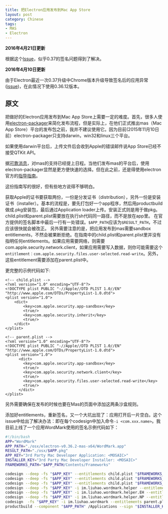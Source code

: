 ```yaml
---
title: 把Electron应用发布到Mac App Store
layout: post
category: Chinese
tags:
- MAS
- Electron
---
```


**2016年4月21日更新**

根据这个[Issue](https://github.com/electron/electron/issues/3871#issuecomment-206724151)，似乎0.37的签名问题得到了解决。

**2016年4月10日更新**

由于Electron最近一次0.37升级中Chrome版本升级导致签名后的应用异常([issue](https://github.com/electron/electron/issues/3871#issuecomment-206724151))，在此情况下使用0.36.12版本。

## 原文

把做好的Electron应用发布到Mac App Store上需要一定的难度。首先，很多人使用[electron-packager](https://github.com/maxogden/electron-packager)来简化发布流程，但是实际上，在他们正式推出mas（Mac App Store）平台的发布包之前，我并不建议使用它。因为目前(2015年11月10日前）electron-packager只支持darwin，win32和linux三个平台。

如果使用darwin平台后，上传文件后会收到Apple的错误邮件说App Store已经不接受QTKit API。

据[可靠消息](https://github.com/maxogden/electron-packager/issues/163)，对mas的支持已经提上日程。当他们发布mas的平台后，使用electron-packager显然是更方便快速的选择。但在此之前，还是得使用electron官方的[指导指南](http://electron.atom.io/docs/v0.34.0/tutorial/mac-app-store-submission-guide/)。

这份指南写的很好，但有些地方说得不够明白。

获取Apple的证书要获取两份，一份是分发证书（distribution），另外一份是安装证书（installer）。基本的流程是，要先打包好一个app程序，然后用productbuild做成.pkg安装包，最后通过Application loader上传。安装正式则是用于做pkg。
child.plist和parent.plist需要放在执行sh代码同一路径，而不是放在app里。
在官方提供的签名脚本中最后一行有一处错误。`$APP_PATH`应该为`$RESULT_PATH`，不过应该很快就会被改正。
另外需要注意的是，把应用发布到mas需要sandbox entitlements，不然会被果断拒绝。在指南中的child.plist和parent.plist里并没有指明任何entitlements。如果应用需要网络，则需要com.apple.security.network.client，如果应用需要写入数据，则你可能需要这个`entitlement：com.apple.security.files.user-selected.read-write`。另外，这些entitlement需要添加在parent.plist中。

更完整的示例代码如下:

```
<!-- child.plist -->
<?xml version="1.0" encoding="UTF-8"?>
<!DOCTYPE plist PUBLIC "-//Apple//DTD PLIST 1.0//EN" "http://www.apple.com/DTDs/PropertyList-1.0.dtd">
<plist version="1.0">
    <dict>
        <key>com.apple.security.app-sandbox</key>
        <true/>
        <key>com.apple.security.inherit</key>
        <true/>
    </dict>
</plist>

<!-- parent.plist -->
<?xml version="1.0" encoding="UTF-8"?>
<!DOCTYPE plist PUBLIC "-//Apple//DTD PLIST 1.0//EN" "http://www.apple.com/DTDs/PropertyList-1.0.dtd">
<plist version="1.0">
      <dict>
        <key>com.apple.security.app-sandbox</key>
        <true/>
        <key>com.apple.security.network.client</key>
        <true/>
        <key>com.apple.security.files.user-selected.read-write</key>
        <true/>
      </dict>
</plist>
```

另外需要确保在发布的时候也要在Mas的页面中添加这两条沙盒规则。

添加好entitlements，重新签名，又一个大坑出现了：应用打开后一片空白。这个issue中给出了解决办法：即在每个codesign中加入命令`-i <com.xxx.name>`。我目前上线了一个应用WordMark使用的签名示例代码如下：

```sh
#!/bin/bash
APP="WordMark"
APP_PATH="./osx/electron-v0.36.2-mas-x64/WordMark.app"
RESULT_PATH="./osx/$APP.pkg"
APP_KEY="3rd Party Mac Developer Application: <MOSAIC>"
INSTALLER_KEY="3rd Party Mac Developer Installer: <MOSAIC>"
FRAMEWORKS_PATH="$APP_PATH/Contents/Frameworks"

codesign --deep -fs "$APP_KEY" --entitlements child.plist "$FRAMEWORKS_PATH/Electron Framework.framework/Libraries/libnode.dylib"
codesign --deep -fs "$APP_KEY" --entitlements child.plist "$FRAMEWORKS_PATH/Electron Framework.framework/Electron Framework"
codesign --deep -fs "$APP_KEY" --entitlements child.plist "$FRAMEWORKS_PATH/Electron Framework.framework/"
codesign --deep -fs "$APP_KEY" -i im.liuhao.wordmark.helper --entitlements child.plist "$FRAMEWORKS_PATH/$APP Helper.app/"
codesign --deep -fs "$APP_KEY" -i im.liuhao.wordmark.helper.EH --entitlements child.plist "$FRAMEWORKS_PATH/$APP Helper EH.app/"
codesign --deep -fs "$APP_KEY" -i im.liuhao.wordmark.helper.NP --entitlements child.plist "$FRAMEWORKS_PATH/$APP Helper NP.app/"
codesign  -fs "$APP_KEY" -i im.liuhao.wordmark --entitlements parent.plist "$APP_PATH"
productbuild --component "$APP_PATH" /Applications --sign "$INSTALLER_KEY"
```
